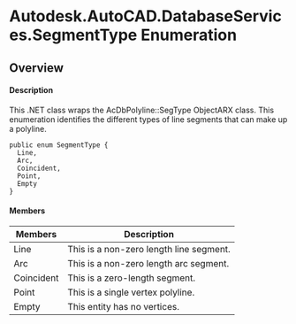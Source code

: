 # Autodesk.AutoCAD.DatabaseServices.SegmentType Enumeration

## Overview

#### Description
This .NET class wraps the AcDbPolyline::SegType ObjectARX class. This enumeration identifies the different types of line segments that can make up a polyline.
```text
public enum SegmentType {
  Line,
  Arc,
  Coincident,
  Point,
  Empty
}
```

#### Members
| Members | Description |
| --- | --- |
| Line | This is a non-zero length line segment. |
| Arc | This is a non-zero length arc segment. |
| Coincident | This is a zero-length segment. |
| Point | This is a single vertex polyline. |
| Empty | This entity has no vertices. |